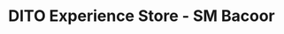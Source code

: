 ---
title: "DITO Experience Store - SM Bacoor"
url: /bacoor/dito-experience-store-sm-bacoor/
shop: mobile phone
---